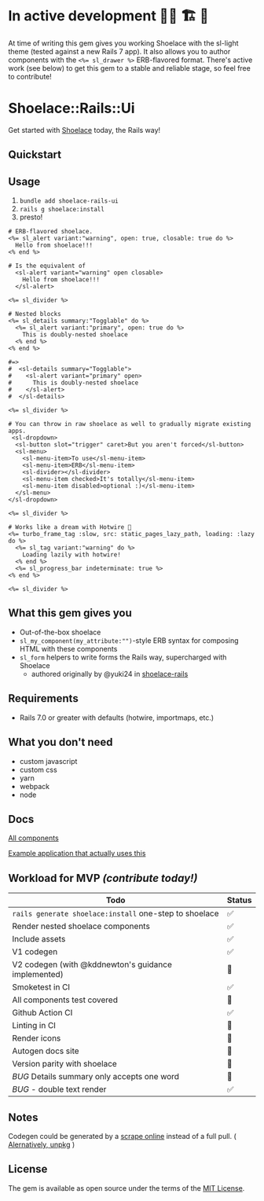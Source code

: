 # In active development 👷‍♂️ 🏗️ 🚧

At time of writing this gem gives you working Shoelace with the sl-light theme (tested against a new Rails 7 app). It also allows you to author components with the `<%= sl_drawer %>` ERB-flavored format. There's active work (see below) to get this gem to a stable and reliable stage, so feel free to contribute!

# Shoelace::Rails::Ui
Get started with [Shoelace](https://shoelace.style/) today, the Rails way!

## Quickstart

## Usage

1. `bundle add shoelace-rails-ui`
1. `rails g shoelace:install`
1. presto!

```erb
# ERB-flavored shoelace.
<%= sl_alert variant:"warning", open: true, closable: true do %>
  Hello from shoelace!!!
<% end %>

# Is the equivalent of
  <sl-alert variant="warning" open closable>
    Hello from shoelace!!!
  </sl-alert>

<%= sl_divider %>

# Nested blocks
<%= sl_details summary:"Togglable" do %>
  <%= sl_alert variant:"primary", open: true do %>
    This is doubly-nested shoelace
  <% end %>
<% end %>

#=>
#  <sl-details summary="Togglable">
#    <sl-alert variant="primary" open>
#      This is doubly-nested shoelace
#    </sl-alert>
#  </sl-details>

<%= sl_divider %>

# You can throw in raw shoelace as well to gradually migrate existing apps.
 <sl-dropdown>
  <sl-button slot="trigger" caret>But you aren't forced</sl-button>
  <sl-menu>
    <sl-menu-item>To use</sl-menu-item>
    <sl-menu-item>ERB</sl-menu-item>
    <sl-divider></sl-divider>
    <sl-menu-item checked>It's totally</sl-menu-item>
    <sl-menu-item disabled>optional :)</sl-menu-item>
  </sl-menu>
</sl-dropdown>

<%= sl_divider %>

# Works like a dream with Hotwire 🚀
<%= turbo_frame_tag :slow, src: static_pages_lazy_path, loading: :lazy do %>
  <%= sl_tag variant:"warning" do %>
    Loading lazily with hotwire!
  <% end %>
  <%= sl_progress_bar indeterminate: true %>
<% end %>

<%= sl_divider %>
```

## What this gem gives you

* Out-of-the-box shoelace
* `sl_my_component(my_attribute:"")`-style ERB syntax for composing HTML with these components
* `sl_form` helpers to write forms the Rails way, supercharged with Shoelace      
  * authored originally by @yuki24 in [shoelace-rails](https://github.com/yuki24/shoelace-rails)

## Requirements
* Rails 7.0 or greater with defaults (hotwire, importmaps, etc.)

## What you don't need

* custom javascript
* custom css
* yarn
* webpack
* node

## Docs

[All components](#)

[Example application that actually uses this](https://github.com/Schwad/shoelace-rails-ui-example)

## Workload for MVP _(contribute today!)_

| Todo  | Status |
| ------------- | ------------- |
| `rails generate shoelace:install` one-step to shoelace | ✅ |
| Render nested shoelace components  | ✅ |
| Include assets | ✅ |
| V1 codegen | ✅ |
| V2 codegen (with @kddnewton's guidance implemented) | 🔲 |
| Smoketest in CI | ✅ |
| All components test covered | 🔲 |
| Github Action CI | ✅ |
| Linting in CI | 🔲 |
| Render icons  | 🔲  |
| Autogen docs site  | 🔲  |
| Version parity with shoelace  | 🔲  |
| *BUG* Details summary only accepts one word  | 🔲  |
| *BUG* - double text render | ✅ |

## Notes

Codegen could be generated by a [scrape online](https://cdn.jsdelivr.net/npm/@shoelace-style/shoelace@2.0.0-beta.64/dist/components/alert/alert.d.ts) instead of a full pull. ( [Alernatively, unpkg](https://unpkg.com/) )

## License
The gem is available as open source under the terms of the [MIT License](https://opensource.org/licenses/MIT).
